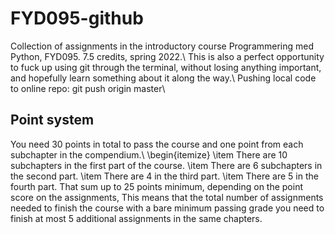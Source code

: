 # FYD095-github
Collection of assignments in the introductory course Programmering med Python, FYD095. 7.5 credits, spring 2022.\\
This is also a perfect opportunity to fuck up using git through the terminal, without losing anything important, and hopefully learn something about it along the way.\\
Pushing local code to online repo: git push origin master\\
## Point system
You need 30 points in total to pass the course and one point from each subchapter in the compendium.\\
\begin{itemize}
\item There are 10 subchapters in the first part of the course.
\item There are 6 subchapters in the second part.
\item There are 4 in the third part.
\item There are 5 in the fourth part.
That sum up to 25 points minimum, depending on the point score on the assignments, This means that the total number of assignments needed to finish the course with a bare minimum passing grade you need to finish at most 5 additional assignments in the same chapters.